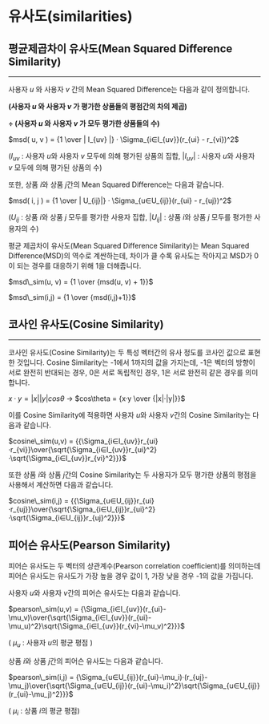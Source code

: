 # 유사도(similarities)



## 평균제곱차이 유사도(Mean Squared Difference Similarity)

___________

사용자 *u* 와 사용자 *v* 간의 Mean Squared Difference는 다음과 같이 정의합니다.

**(사용자 *u* 와 사용자 *v* 가 평가한 상품들의 평점간의 차의 제곱)**

**÷ (사용자 *u* 와 사용자 *v* 가 모두 평가한 상품들의 수)**

$msd( u, v ) = {1 \over | I_{uv} |} · \Sigma_{i∈I_{uv}}(r_{ui} - r_{vi})^2$

($I_{uv}$ : 사용자 *u*와 사용자 *v* 모두에 의해 평가된 상품의 집합, $|I_{uv}|$ : 사용자 *u*와 사용자 *v* 모두에 의해 평가된 상품의 수)

또한, 상품 *i*와 상품 *j*간의 Mean Squared Difference는 다음과 같습니다.

$msd( i, j ) = {1 \over | U_{ij}|} · \Sigma_{u∈U_{ij}}(r_{ui} - r_{uj})^2$

($U_{ij}$ : 상품 *i*와 상품 *j* 모두를 평가한 사용자 집합, $|U_{ij}|$ : 상품 *i*와 상품 *j* 모두를 평가한 사용자의 수)



평균 제곱차이 유사도(Mean Squared Difference Similarity)는 Mean Squared Difference(MSD)의 역수로 계싼하는데, 차이가 클 수록 유사도는 작아지고 MSD가 0이 되는 경우를 대응하기 위해 1을 더해줍니다.

$msd\_sim(u, v) = {1 \over {msd(u, v) + 1}}$

$msd\_sim(i,j) = {1 \over {msd(i,j)+1}}$



## 코사인 유사도(Cosine Similarity)

___________

코사인 유사도(Cosine Similarity)는 두 특성 벡터간의 유사 정도를 코사인 값으로 표현한 것입니다. Cosine Similarity는 -1에서 1까지의 값을 가지는데, -1은 벡터의 방향이 서로 완전히 반대되는 경우, 0은 서로 독립적인 경우, 1은 서로 완전히 같은 경우를 의미합니다.

$x·y=|x||y|cos\theta$	→	$cos\theta = {x·y \over {|x|·|y|}}$

이를 Cosine Similarity에 적용하면 사용자 *u*와 사용자 *v*간의 Cosine Similarity는 다음과 같습니다.

$cosine\_sim(u,v) = {{\Sigma_{i∈I_{uv}}r_{ui}·r_{vi}}\over{\sqrt{\Sigma_{i∈I_{uv}}r_{ui}^2}·\sqrt{\Sigma_{i∈I_{uv}}r_{vi}^2}}}$

또한 상품 *i*와 상품 *j*간의 Cosine Similarity는 두 사용자가 모두 평가한 상품의 평점을 사용해서 계산하면 다음과 같습니다.

$cosine\_sim(i,j) = {{\Sigma_{u∈U_{ij}}r_{ui}·r_{uj}}\over{\sqrt{\Sigma_{i∈U_{ij}}r_{ui}^2}·\sqrt{\Sigma_{i∈U_{ij}}r_{uj}^2}}}$



## 피어슨 유사도(Pearson Similarity)

피어슨 유사도는 두 벡터의 상관계수(Pearson correlation coefficient)를 의미하는데 피어슨 유사도는 유사도가 가장 높을 경우 값이 1, 가장 낮을 경우 -1의 값을 가집니다.

사용자 *u*와 사용자 *v*간의 피어슨 유사도는 다음과 같습니다.

$pearson\_sim(u,v) = {\Sigma_{i∈I_{uv}}(r_{ui}-\mu_v)\over{\sqrt{\Sigma_{i∈I_{uv}}(r_{ui}-\mu_u)^2}\sqrt{\Sigma_{i∈I_{uv}}(r_{vi}-\mu_v)^2}}}$

( $\mu_u$ : 사용자 $u$의 평균 평점 )

상품 $i$와 상품 $j$간의 피어슨 유사도는 다음과 같습니다.

$pearson\_sim(i,j) = {\Sigma_{u∈U_{ij}}(r_{ui}-\mu_i)·(r_{uj}-\mu_j)\over{\sqrt{\Sigma_{u∈U_{ij}}(r_{ui}-\mu_i)^2}\sqrt{\Sigma_{u∈U_{ij}}(r_{ui}-\mu_j)^2}}}$

( $\mu_i$ : 상품 $i$의 평균 평점)